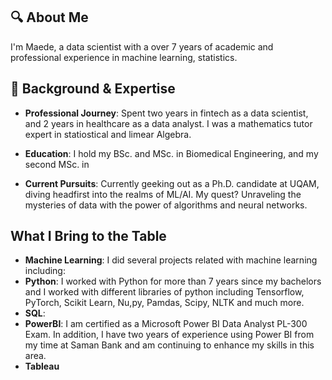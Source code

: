 ## 🔍 About Me
I'm Maede, a data scientist with a over 7 years of academic and professional experience in machine learning, statistics. 
## 💼 Background & Expertise

- **Professional Journey**: Spent two years in fintech as a data scientist, and 2 years in healthcare as a data analyst. I was a mathematics tutor expert in statiostical and limear Algebra. 

- **Education**: I hold my BSc. and MSc. in Biomedical Engineering, and my second MSc. in  

- **Current Pursuits**: Currently geeking out as a Ph.D. candidate at UQAM, diving headfirst into the realms of ML/AI. My quest? Unraveling the mysteries of data with the power of algorithms and neural networks.

## What I Bring to the Table
- **Machine Learning**: I did several projects related with machine learning including:
- **Python**: I worked with Python for more than 7 years since my bachelors and I worked with different libraries of python including Tensorflow, PyTorch, Scikit Learn, Nu,py, Pamdas, Scipy, NLTK and much more.
- **SQL**:  
- **PowerBI**: I am certified as a Microsoft Power BI Data Analyst PL-300 Exam. In addition, I have two years of experience using Power BI from my time at Saman Bank and am continuing to enhance my skills in this area.
- **Tableau** 

